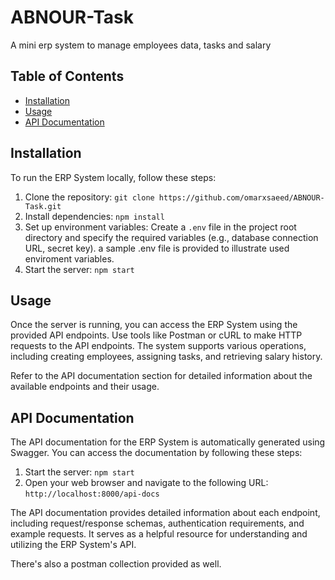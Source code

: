 # ABNOUR-Task

A mini erp system to manage employees data, tasks and salary

## Table of Contents

- [Installation](#installation)
- [Usage](#usage)
- [API Documentation](#api-documentation)

## Installation

To run the ERP System locally, follow these steps:

1. Clone the repository: `git clone https://github.com/omarxsaeed/ABNOUR-Task.git`
2. Install dependencies: `npm install`
3. Set up environment variables: Create a `.env` file in the project root directory and specify the required variables (e.g., database connection URL, secret key). a sample .env file is provided to illustrate used enviroment variables.
4. Start the server: `npm start`

## Usage

Once the server is running, you can access the ERP System using the provided API endpoints. Use tools like Postman or cURL to make HTTP requests to the API endpoints. The system supports various operations, including creating employees, assigning tasks, and retrieving salary history.

Refer to the API documentation section for detailed information about the available endpoints and their usage.

## API Documentation

The API documentation for the ERP System is automatically generated using Swagger. You can access the documentation by following these steps:

1. Start the server: `npm start`
2. Open your web browser and navigate to the following URL: `http://localhost:8000/api-docs`

The API documentation provides detailed information about each endpoint, including request/response schemas, authentication requirements, and example requests. It serves as a helpful resource for understanding and utilizing the ERP System's API.

There's also a postman collection provided as well.
